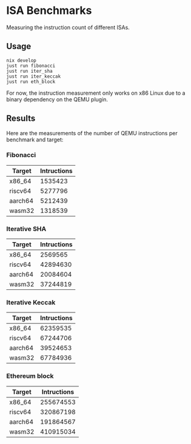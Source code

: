 # ISA Benchmarks

Measuring the instruction count of different ISAs.

## Usage

```
nix develop
just run fibonacci
just run iter_sha
just run iter_keccak
just run eth_block
```

For now, the instruction measurement only works on x86 Linux due to a binary dependency on the QEMU plugin.

## Results

Here are the measurements of the number of QEMU instructions per benchmark and target:

### Fibonacci

|Target|Intructions|
|------|---------|
|x86_64|  1535423|
|riscv64| 5277796|
|aarch64| 5212439|
|wasm32|  1318539|

### Iterative SHA

|Target|Intructions|
|-------|---------|
|x86_64 |  2569565|
|riscv64| 42894630|
|aarch64| 20084604|
|wasm32 | 37244819|

### Iterative Keccak

|Target|Intructions|
|-------|---------|
|x86_64 | 62359535|
|riscv64| 67244706|
|aarch64| 39524653|
|wasm32 | 67784936|

### Ethereum block

|Target|Intructions|
|------|---------|
|x86_64| 255674553|
|riscv64|320867198|
|aarch64|191864567|
|wasm32 |410915034|
